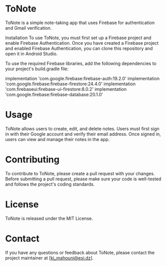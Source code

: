 # ToNote
ToNote is a simple note-taking app that uses Firebase for authentication and Gmail verification.

Installation
To use ToNote, you must first set up a Firebase project and enable Firebase Authentication. Once you have created a Firebase project and enabled Firebase Authentication, you can clone this repository and open it in Android Studio.

To use the required Firebase libraries, add the following dependencies to your project's build.gradle file:


implementation 'com.google.firebase:firebase-auth:19.2.0'
implementation 'com.google.firebase:firebase-firestore:24.4.0'
implementation 'com.firebaseui:firebase-ui-firestore:8.0.2'
implementation 'com.google.firebase:firebase-database:20.1.0'

# Usage
ToNote allows users to create, edit, and delete notes. Users must first sign in with their Google account and verify their email address. Once signed in, users can view and manage their notes in the app.

# Contributing
To contribute to ToNote, please create a pull request with your changes. Before submitting a pull request, please make sure your code is well-tested and follows the project's coding standards.

# License
ToNote is released under the MIT License.

# Contact
If you have any questions or feedback about ToNote, please contact the project maintainer at [ki_mahouni@esi.dz]. 
